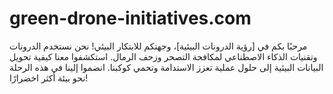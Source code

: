 # green-drone-initiatives.com
مرحبًا بكم في [رؤية الدرونات البيئية]، وجهتكم للابتكار البيئي! نحن نستخدم الدرونات وتقنيات الذكاء الاصطناعي لمكافحة التصحر وزحف الرمال. استكشفوا معنا كيفية تحويل البيانات البيئية إلى حلول عملية تعزز الاستدامة وتحمي كوكبنا. انضموا إلينا في هذه الرحلة نحو بيئة أكثر اخضرارًا!

